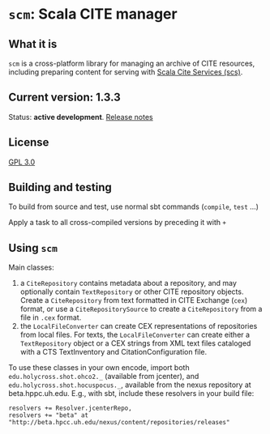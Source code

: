 # `scm`:  Scala CITE manager


## What it is

`scm` is a cross-platform library for managing an archive of CITE resources, including preparing content for serving with [Scala Cite Services (scs)](https://github.com/cite-architecture/scs).


## Current version: 1.3.3


Status:  **active development**. [Release notes](releases.md)

## License

[GPL 3.0](https://opensource.org/licenses/gpl-3.0.html)

## Building and testing

To build from source and test, use normal sbt commands (`compile`, `test` ...)

Apply a task to all cross-compiled versions by preceding it with `+ `

## Using `scm`

Main classes:

1. a `CiteRepository` contains metadata about a repository, and may optionally contain `TextRepository` or other CITE repository objects.  Create a `CiteRepository` from text formatted in CITE Exchange (`cex`) format, or use a `CiteRepositorySource` to create a `CiteRepository` from a file in `.cex` format.
2. the `LocalFileConverter` can create CEX representations of repositories from local files.  For texts, the  `LocalFileConverter` can create either a `TextRepository` object or a CEX strings from XML text files cataloged with a CTS TextInventory and CitationConfiguration file.


To use these classes in your own encode, import both `edu.holycross.shot.ohco2._` (available from jcenter), and `edu.holycross.shot.hocuspocus._`, available from the nexus repository at beta.hppc.uh.edu.  E.g., with sbt, include these resolvers in your build file:

    resolvers += Resolver.jcenterRepo,
    resolvers += "beta" at "http://beta.hpcc.uh.edu/nexus/content/repositories/releases"
